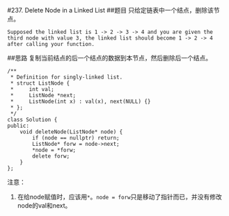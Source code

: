 #237. Delete Node in a Linked List
##题目
只给定链表中一个结点，删除该节点。
```
Supposed the linked list is 1 -> 2 -> 3 -> 4 and you are given the third node with value 3, the linked list should become 1 -> 2 -> 4 after calling your function.
```

##思路
复制当前结点的后一个结点的数据到本节点，然后删除后一个结点。

```
/**
 * Definition for singly-linked list.
 * struct ListNode {
 *     int val;
 *     ListNode *next;
 *     ListNode(int x) : val(x), next(NULL) {}
 * };
 */
class Solution {
public:
    void deleteNode(ListNode* node) {
        if (node == nullptr) return;
        ListNode* forw = node->next;
        *node = *forw;
        delete forw;
    }
};
```

注意：

1. 在给node赋值时，应该用`*`。`node = forw`只是移动了指针而已，并没有修改node的val和next。
